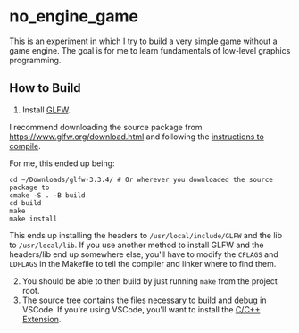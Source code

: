 # no_engine_game
This is an experiment in which I try to build a very simple game without a game engine. The goal is for me to learn fundamentals of low-level graphics programming.

## How to Build

1. Install [GLFW](https://www.glfw.org/).

I recommend downloading the source package from https://www.glfw.org/download.html and following the [instructions to compile](https://www.glfw.org/docs/latest/compile_guide.html).

For me, this ended up being:

```
cd ~/Downloads/glfw-3.3.4/ # Or wherever you downloaded the source package to
cmake -S . -B build
cd build
make
make install
```

This ends up installing the headers to `/usr/local/include/GLFW` and the lib to `/usr/local/lib`. If you use another method to install GLFW and the headers/lib end up somewhere else, you'll have to modify the `CFLAGS` and `LDFLAGS` in the Makefile to tell the compiler and linker where to find them.

2. You should be able to then build by just running `make` from the project root.
3. The source tree contains the files necessary to build and debug in VSCode. If you're using VSCode, you'll want to install the [C/C++ Extension](https://marketplace.visualstudio.com/items?itemName=ms-vscode.cpptools).
